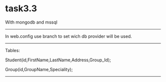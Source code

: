 task3.3
=======

With mongodb and mssql
*****
In web.config use branch <unity> to set wich db provider will be used.

*****
Tables:

Student(id,FirstName,LastName,Address,Group_Id);

Group(id,GroupName,Speciality);
*****

